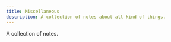 ```yaml
---
title: Miscellaneous
description: A collection of notes about all kind of things.
---
```


A collection of notes.